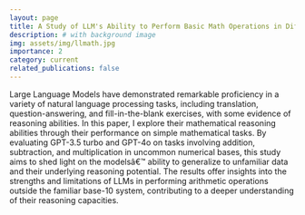 ```yaml
---
layout: page
title: A Study of LLM's Ability to Perform Basic Math Operations in Different Bases
description: # with background image
img: assets/img/llmath.jpg
importance: 2
category: current
related_publications: false
---
```


Large Language Models have demonstrated remarkable proficiency in a variety of natural language processing tasks, including translation, question-answering, and fill-in-the-blank exercises, with some evidence of reasoning abilities. In this paper, I explore their mathematical reasoning abilities through their performance on simple mathematical tasks. By evaluating GPT-3.5 turbo and GPT-4o on tasks involving addition, subtraction, and multiplication in uncommon numerical bases, this study aims to shed light on the modelsâ€™ ability to generalize to unfamiliar data and their underlying reasoning potential. The results offer insights into the strengths and limitations of LLMs in performing arithmetic operations outside the familiar base-10 system, contributing to a deeper understanding of their reasoning capacities. 